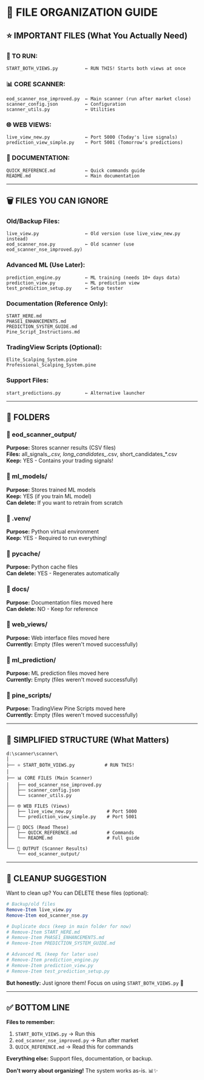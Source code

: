# 📁 FILE ORGANIZATION GUIDE

## ⭐ IMPORTANT FILES (What You Actually Need)

### 🚀 TO RUN:
```
START_BOTH_VIEWS.py          ← RUN THIS! Starts both views at once
```

### 📊 CORE SCANNER:
```
eod_scanner_nse_improved.py  ← Main scanner (run after market close)
scanner_config.json          ← Configuration
scanner_utils.py             ← Utilities
```

### 🌐 WEB VIEWS:
```
live_view_new.py             ← Port 5000 (Today's live signals)
prediction_view_simple.py    ← Port 5001 (Tomorrow's predictions)
```

### 📖 DOCUMENTATION:
```
QUICK_REFERENCE.md           ← Quick commands guide
README.md                    ← Main documentation
```

---

## 🗑️ FILES YOU CAN IGNORE

### Old/Backup Files:
```
live_view.py                 ← Old version (use live_view_new.py instead)
eod_scanner_nse.py           ← Old scanner (use eod_scanner_nse_improved.py)
```

### Advanced ML (Use Later):
```
prediction_engine.py         ← ML training (needs 10+ days data)
prediction_view.py           ← ML prediction view
test_prediction_setup.py     ← Setup tester
```

### Documentation (Reference Only):
```
START_HERE.md
PHASE1_ENHANCEMENTS.md
PREDICTION_SYSTEM_GUIDE.md
Pine_Script_Instructions.md
```

### TradingView Scripts (Optional):
```
Elite_Scalping_System.pine
Professional_Scalping_System.pine
```

### Support Files:
```
start_predictions.py         ← Alternative launcher
```

---

## 📂 FOLDERS

### 📁 eod_scanner_output/
**Purpose:** Stores scanner results (CSV files)  
**Files:** all_signals_*.csv, long_candidates_*.csv, short_candidates_*.csv  
**Keep:** YES - Contains your trading signals!

### 📁 ml_models/
**Purpose:** Stores trained ML models  
**Keep:** YES (if you train ML model)  
**Can delete:** If you want to retrain from scratch

### 📁 .venv/
**Purpose:** Python virtual environment  
**Keep:** YES - Required to run everything!

### 📁 __pycache__/
**Purpose:** Python cache files  
**Can delete:** YES - Regenerates automatically

### 📁 docs/
**Purpose:** Documentation files moved here  
**Can delete:** NO - Keep for reference

### 📁 web_views/
**Purpose:** Web interface files moved here  
**Currently:** Empty (files weren't moved successfully)

### 📁 ml_prediction/
**Purpose:** ML prediction files moved here  
**Currently:** Empty (files weren't moved successfully)

### 📁 pine_scripts/
**Purpose:** TradingView Pine Scripts moved here  
**Currently:** Empty (files weren't moved successfully)

---

## 🎯 SIMPLIFIED STRUCTURE (What Matters)

```
d:\scanner\scanner\
│
├── ⭐ START_BOTH_VIEWS.py           # RUN THIS!
│
├── 📊 CORE FILES (Main Scanner)
│   ├── eod_scanner_nse_improved.py
│   ├── scanner_config.json
│   └── scanner_utils.py
│
├── 🌐 WEB FILES (Views)
│   ├── live_view_new.py             # Port 5000
│   └── prediction_view_simple.py    # Port 5001
│
├── 📖 DOCS (Read These)
│   ├── QUICK_REFERENCE.md           # Commands
│   └── README.md                    # Full guide
│
└── 📂 OUTPUT (Scanner Results)
    └── eod_scanner_output/
```

---

## 🧹 CLEANUP SUGGESTION

Want to clean up? You can DELETE these files (optional):

```powershell
# Backup/old files
Remove-Item live_view.py
Remove-Item eod_scanner_nse.py

# Duplicate docs (keep in main folder for now)
# Remove-Item START_HERE.md
# Remove-Item PHASE1_ENHANCEMENTS.md
# Remove-Item PREDICTION_SYSTEM_GUIDE.md

# Advanced ML (keep for later use)
# Remove-Item prediction_engine.py
# Remove-Item prediction_view.py
# Remove-Item test_prediction_setup.py
```

**But honestly:** Just ignore them! Focus on using `START_BOTH_VIEWS.py` 🎯

---

## ✅ BOTTOM LINE

**Files to remember:**
1. `START_BOTH_VIEWS.py` → Run this
2. `eod_scanner_nse_improved.py` → Run after market
3. `QUICK_REFERENCE.md` → Read this for commands

**Everything else:** Support files, documentation, or backup.

**Don't worry about organizing!** The system works as-is. 📊✨

